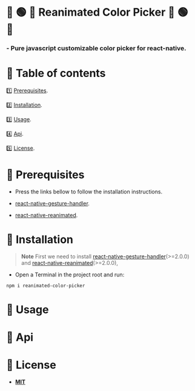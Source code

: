# :red_circle: :green_circle: :large_blue_circle: Reanimated Color Picker :red_circle: :green_circle: :large_blue_circle:

### - Pure javascript customizable color picker for react-native.

# :small_blue_diamond: Table of contents

:one: [Prerequisites](#small_blue_diamond-prerequisites).

:two: [Installation](#small_blue_diamond-installation).

:three: [Usage](#small_blue_diamond-usage).

:four: [Api](#small_blue_diamond-api).

:five: [License](#small_blue_diamond-license).

# :small_blue_diamond: Prerequisites

- Press the links bellow to follow the installation instructions.

- [react-native-gesture-handler](https://docs.swmansion.com/react-native-gesture-handler/docs/installation).

- [react-native-reanimated](https://docs.swmansion.com/react-native-reanimated/docs/fundamentals/installation).

# :small_blue_diamond: Installation

> **Note**
> First we need to install [react-native-gesture-handler](https://docs.swmansion.com/react-native-gesture-handler/docs/installation)(>=2.0.0) and [react-native-reanimated](https://docs.swmansion.com/react-native-reanimated/docs/fundamentals/installation)(>=2.0.0),

- Open a Terminal in the project root and run:

```
npm i reanimated-color-picker
```

# :small_blue_diamond: Usage

# :small_blue_diamond: Api

# :small_blue_diamond: License

- [**MIT**](https://github.com/alabsi91/reanimated-color-picker/blob/main/lib/LICENSE)
